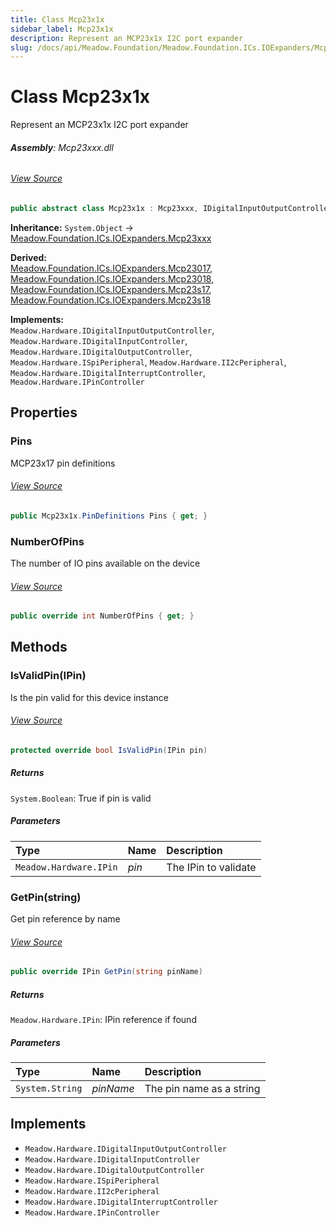 ```yaml
---
title: Class Mcp23x1x
sidebar_label: Mcp23x1x
description: Represent an MCP23x1x I2C port expander
slug: /docs/api/Meadow.Foundation/Meadow.Foundation.ICs.IOExpanders/Mcp23x1x
---
```

# Class Mcp23x1x
Represent an MCP23x1x I2C port expander

###### **Assembly**: Mcp23xxx.dll
###### [View Source](https://github.com/WildernessLabs/Meadow.Foundation.git/blob/develop/Source/Meadow.Foundation.Peripherals/ICs.IOExpanders.Mcp23xxx/Driver/Drivers/Extras/Mcp23x1x.PinDefinitions.cs#L7)
```csharp title="Declaration"
public abstract class Mcp23x1x : Mcp23xxx, IDigitalInputOutputController, IDigitalInputController, IDigitalOutputController, ISpiPeripheral, II2cPeripheral, IDigitalInterruptController, IPinController
```
**Inheritance:** `System.Object` -> [Meadow.Foundation.ICs.IOExpanders.Mcp23xxx](../Meadow.Foundation.ICs.IOExpanders/Mcp23xxx)

**Derived:**  
[Meadow.Foundation.ICs.IOExpanders.Mcp23017](../Meadow.Foundation.ICs.IOExpanders/Mcp23017), [Meadow.Foundation.ICs.IOExpanders.Mcp23018](../Meadow.Foundation.ICs.IOExpanders/Mcp23018), [Meadow.Foundation.ICs.IOExpanders.Mcp23s17](../Meadow.Foundation.ICs.IOExpanders/Mcp23s17), [Meadow.Foundation.ICs.IOExpanders.Mcp23s18](../Meadow.Foundation.ICs.IOExpanders/Mcp23s18)

**Implements:**  
`Meadow.Hardware.IDigitalInputOutputController`, `Meadow.Hardware.IDigitalInputController`, `Meadow.Hardware.IDigitalOutputController`, `Meadow.Hardware.ISpiPeripheral`, `Meadow.Hardware.II2cPeripheral`, `Meadow.Hardware.IDigitalInterruptController`, `Meadow.Hardware.IPinController`

## Properties
### Pins
MCP23x17 pin definitions
###### [View Source](https://github.com/WildernessLabs/Meadow.Foundation.git/blob/develop/Source/Meadow.Foundation.Peripherals/ICs.IOExpanders.Mcp23xxx/Driver/Drivers/Extras/Mcp23x1x.cs#L14)
```csharp title="Declaration"
public Mcp23x1x.PinDefinitions Pins { get; }
```
### NumberOfPins
The number of IO pins available on the device
###### [View Source](https://github.com/WildernessLabs/Meadow.Foundation.git/blob/develop/Source/Meadow.Foundation.Peripherals/ICs.IOExpanders.Mcp23xxx/Driver/Drivers/Extras/Mcp23x1x.cs#L19)
```csharp title="Declaration"
public override int NumberOfPins { get; }
```
## Methods
### IsValidPin(IPin)
Is the pin valid for this device instance
###### [View Source](https://github.com/WildernessLabs/Meadow.Foundation.git/blob/develop/Source/Meadow.Foundation.Peripherals/ICs.IOExpanders.Mcp23xxx/Driver/Drivers/Extras/Mcp23x1x.cs#L26)
```csharp title="Declaration"
protected override bool IsValidPin(IPin pin)
```

##### Returns

`System.Boolean`: True if pin is valid
##### Parameters

| Type | Name | Description |
|:--- |:--- |:--- |
| `Meadow.Hardware.IPin` | *pin* | The IPin to validate |

### GetPin(string)
Get pin reference by name
###### [View Source](https://github.com/WildernessLabs/Meadow.Foundation.git/blob/develop/Source/Meadow.Foundation.Peripherals/ICs.IOExpanders.Mcp23xxx/Driver/Drivers/Extras/Mcp23x1x.cs#L61)
```csharp title="Declaration"
public override IPin GetPin(string pinName)
```

##### Returns

`Meadow.Hardware.IPin`: IPin reference if found
##### Parameters

| Type | Name | Description |
|:--- |:--- |:--- |
| `System.String` | *pinName* | The pin name as a string |


## Implements

* `Meadow.Hardware.IDigitalInputOutputController`
* `Meadow.Hardware.IDigitalInputController`
* `Meadow.Hardware.IDigitalOutputController`
* `Meadow.Hardware.ISpiPeripheral`
* `Meadow.Hardware.II2cPeripheral`
* `Meadow.Hardware.IDigitalInterruptController`
* `Meadow.Hardware.IPinController`
